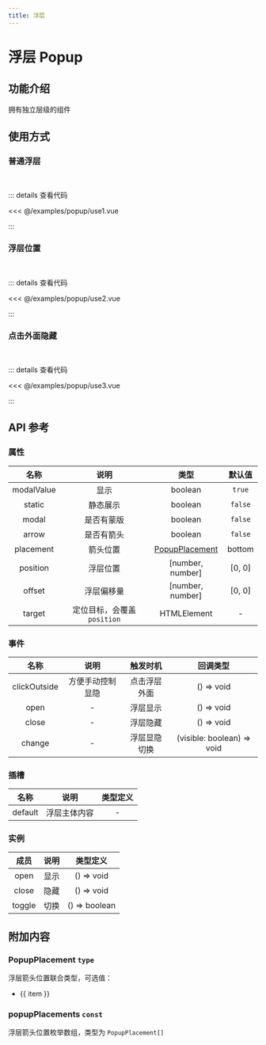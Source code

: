 ```yaml
---
title: 浮层
---
```


# 浮层 Popup

## 功能介绍

拥有独立层级的组件

## 使用方式

### 普通浮层

<br />
<PopupUse1 />

::: details 查看代码

<<< @/examples/popup/use1.vue

:::

### 浮层位置

<br />
<PopupUse2 />

::: details 查看代码

<<< @/examples/popup/use2.vue

:::

### 点击外面隐藏

<br />
<PopupUse3 />

::: details 查看代码

<<< @/examples/popup/use3.vue

:::

## API 参考

### 属性

|    名称    |            说明             |                  类型                  | 默认值  |
| :--------: | :-------------------------: | :------------------------------------: | :-----: |
| modalValue |            显示             |                boolean                 | `true`  |
|   static   |          静态展示           |                boolean                 | `false` |
|   modal    |         是否有蒙版          |                boolean                 | `false` |
|   arrow    |         是否有箭头          |                boolean                 | `false` |
| placement  |          箭头位置           | [PopupPlacement](#popupplacement-type) | bottom  |
|  position  |          浮层位置           |            [number, number]            | [0, 0]  |
|   offset   |         浮层偏移量          |            [number, number]            | [0, 0]  |
|   target   | 定位目标，会覆盖 `position` |              HTMLElement               |    -    |

### 事件

|     名称     |       说明       |   触发时机   |          回调类型          |
| :----------: | :--------------: | :----------: | :------------------------: |
| clickOutside | 方便手动控制显隐 | 点击浮层外面 |         () => void         |
|     open     |        -         |   浮层显示   |         () => void         |
|    close     |        -         |   浮层隐藏   |         () => void         |
|    change    |        -         | 浮层显隐切换 | (visible: boolean) => void |

### 插槽

|  名称   |     说明     | 类型定义 |
| :-----: | :----------: | :------: |
| default | 浮层主体内容 |    -     |

### 实例

|  成员  | 说明 |   类型定义    |
| :----: | :--: | :-----------: |
|  open  | 显示 |  () => void   |
| close  | 隐藏 |  () => void   |
| toggle | 切换 | () => boolean |

## 附加内容

### PopupPlacement `type`

浮层箭头位置联合类型，可选值：

<ul>
    <li v-for="(item, index) in popupPlacements" :key="index">{{ item }}</li>
</ul>

### popupPlacements `const`

浮层箭头位置枚举数组，类型为 `PopupPlacement[]`

<script setup>
import PopupUse1 from './use1.vue';
import PopupUse2 from './use2.vue';
import PopupUse3 from './use3.vue';
import { popupPlacements } from 'wink-ui';
</script>
